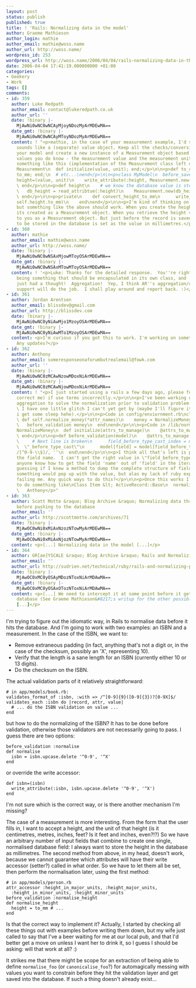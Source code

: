 ```yaml
---
layout: post
status: publish
published: true
title: ! 'Rails: Normalizing data in the model'
author: Graeme Mathieson
author_login: mathie
author_email: mathie@woss.name
author_url: http://woss.name/
wordpress_id: 253
wordpress_url: http://woss.name/2006/04/04/rails-normalizing-data-in-the-model/
date: 2006-04-04 17:41:19.000000000 +01:00
categories:
- Geekery
- Work
tags: []
comments:
- id: 359
  author: Luke Redpath
  author_email: contact@lukeredpath.co.uk
  author_url: ''
  date: !binary |-
    MjAwNi0wNC0wNCAyMjoyNDozMyArMDEwMA==
  date_gmt: !binary |-
    MjAwNi0wNC0wNCAyMToyNDozMyArMDEwMA==
  content: ! "<p>mathie, in the case of your measurement example, I'd say that a measurement
    sounds like a (separate) value object. Keep all the checks/conversions out of
    your model and create a new instance of a Measurement object based on the two
    values you do know - the measurement value and the measurement unit. I'm imagining
    something like this (implementation of the Measurement class left out):</p>\n\n<p>class
    Measurement\n  def initialize(value, unit); end;</p>\n\n<p>def to_cm; end;\n  def
    to_mm; end;\n  # etc...\nend</p>\n\n<p>class MyModel\n  before_save :convert_height_to_mm</p>\n\n<p>def
    height=(value, unit)\n    write_attribute(:height, Measurement.new(value, unit))\n
    \ end</p>\n\n<p>def height\n    # we know the database value is stored in millimeters\n
    \   db_height = read_attribtue(:height)\n    Measurement.new(db_height, :mm)\n
    \ end</p>\n\n<p>private\n    def convert_height_to_mm\n      write_attribute(:height,
    self.height.to_mm)\n    end\nend</p>\n\n<p>I'm kind of thinking on my feet here
    but something like the above should work. When you create the height attribute,
    its created as a Measurement object. When you retrieve the height value, its returned
    to you as a Measurement object. But just before the record is saved, the value
    to be stored in the database is set as the value in millimetres.</p>"
- id: 360
  author: mathie
  author_email: mathie@woss.name
  author_url: http://woss.name/
  date: !binary |-
    MjAwNi0wNC0wNSAxMjowMToyOSArMDEwMA==
  date_gmt: !binary |-
    MjAwNi0wNC0wNSAxMTowMToyOSArMDEwMA==
  content: ! '<p>Luke: Thanks for the detailed response.  You''re right about measurement
    being something that should be encapsulated in its own class, and ... ooh I''ve
    just had a thought!  Aggregation!  Yep, I think AR''s aggregation/composition
    support will do the job.  I shall play around and report back. :)</p>'
- id: 361
  author: Jordan Arentsen
  author_email: blissdev@gmail.com
  author_url: http://blissdev.com
  date: !binary |-
    MjAwNi0wNC0yNiAwMjo1MzoyOSArMDEwMA==
  date_gmt: !binary |-
    MjAwNi0wNC0yNiAwMTo1MzoyOSArMDEwMA==
  content: <p>I'm curious if you got this to work. I'm working on something similar.
    Any updates?</p>
- id: 362
  author: Anthony
  author_email: someresponseonaforumbutrealemail@fowk.com
  author_url: ''
  date: !binary |-
    MjAwNi0wNC0zMCAwNzowMDoxNiArMDEwMA==
  date_gmt: !binary |-
    MjAwNi0wNC0zMCAwNjowMDoxNiArMDEwMA==
  content: ! "<p>I just started using a rails a few days ago, please forgive me (and
    correct me) if use terms incorrectly.</p>\n\n<p>I've been working on using AR's
    aggregation to solve the normalization prior to validation problem (as you mentioned).
    \ I have one little glitch I can't yet get by (maybe I'll figure it out after
    i get some sleep hehe).</p>\n\n<p>Code in config/enviornment.rb\nclass ActiveRecord::Base\n
    \ def self.normalize_money(*attr_names)\n    money = NormalizeMoney.new(attr_names)\n
    \   before_validation money\n  end\nend</p>\n\n<p>Code in /lib/normalize_money.rb\nClass
    NormalizeMoney\n  def initialize(attrs_to_manage)\n    @attrs_to_manage = attrs_to_manage\n
    \ end</p>\n\n<p>def before_validation(model)\n    @attrs_to_manage.each do |field|\n
    \     # Next line is broken\n      field_before_type_cast_index = model.send(field.name)
    \  \"_before_type_cast\"\n      model[field] = model[field_before_type_cast_index].gsub!
    /[^0-9-\\$]/, ''\n  end\nend</p>\n\n<p>I think all that's left is pulling out
    the field name.  I can't get the right value in \"field_before_type_cast_index\".</p>\n\n<p>Does
    anyone know how to get the field 'name' out of 'field' in the iteration?</p>\n\n<p>I'm
    guessing if I knew a method to dump the complete structure of field and/or model
    something would pop up with the value, but alas my lack of ruby experience is
    failing me. Any quick ways to do this?</p>\n\n<p>Once this works I should be able
    to do something like\nClass Item &lt; ActiveRecord::Base\n  normalize_money :price\nend</p>\n\n<p>Thanks!\n
    \   Anthony</p>"
- id: 363
  author: Scott Motte &raquo; Blog Archive &raquo; Normalizing data through the model
    before pushing to the database
  author_email: ''
  author_url: http://scottmotte.com/archives/71
  date: !binary |-
    MjAwOC0wNi0xMiAxNzozNTowMyArMDEwMA==
  date_gmt: !binary |-
    MjAwOC0wNi0xMiAxNjozNTowMyArMDEwMA==
  content: <p>[...] Normalizing data in the model [...]</p>
- id: 364
  author: GR[ae]YSCALE &raquo; Blog Archive &raquo; Rails and Normalizing Phone Numbers
  author_email: ''
  author_url: http://sudrien.net/technical/ruby/rails-and-normalizing-phone-numbers
  date: !binary |-
    MjAwOC0xMC0yOSAyMDozNToxNiArMDAwMA==
  date_gmt: !binary |-
    MjAwOC0xMC0yOSAxOTozNToxNiArMDAwMA==
  content: <p>[...] We need to intercept it at some point before it gets into the
    database (See Graeme Mathieson&#8217;s writup for the other possible way to do
    [...]</p>
---
```

I'm trying to figure out the idiomatic way, in Rails to normalise data before it hits the database.  And I'm going to work with two examples: an ISBN and a measurement.  In the case of the ISBN, we want to:

* Remove extraneous padding (in fact, anything that's not a digit or, in the case of the checksum, possibly an 'X', representing 10).
* Verify that the length is a sane length for an ISBN (currently either 10 or 13 digits).
* Do the checksum on the ISBN.

The actual validation parts of it relatively straightforward:

    # in app/models/book.rb:
    validates_format_of :isbn, :with => /^[0-9]{9}([0-9]{3})?[0-9X]$/
    validates_each :isbn do |record, attr, value|
      # ... do the ISBN validation on value ...
    end

but how to do the normalizing of the ISBN?  It has to be done before validation, otherwise those validators are not necessarily going to pass.  I guess there are two options:

    before_validation :normalise
    def normalise
      isbn = isbn.upcase.delete '^0-9', '^X'
    end

or override the write accessor:

    def isbn=(isbn)
      write_attribute(:isbn, isbn.upcase.delete '^0-9', '^X')
    end

I'm not sure which is the correct way, or is there another mechanism I'm missing?

The case of a measurement is more interesting.  From the form that the user fills in, I want to accept a height, and the unit of that height (is it centimetres, metres, inches, feet?  Is it feet and inches, even?!?)  So we have an arbitrary number of input fields that combine to create one single, normalised database field: I always want to store the height in the database as millimetres.  The second method from above, in my head, doesn't work, because we cannot guarantee which attributes will have their write accessor (setter?) called in what order.  So we have to let them all be set, then perform the normalisation later, using the first method:

    # in app/models/person.rb
    attr_accessor :height_in_major_units, :height_major_units,
      :height_in_minor_units, :height_minor_units
    before_validation :normalise_height
    def normalise_height
      height = to_mm # ...
    end

Is that the correct way to implement it?  Actually, I started by checking all these things out with examples before writing them down, but my wife just called to say that I've a beer waiting for me at our local pub, and that I'd better get a move on unless I want her to drink it, so I guess I should be asking: will that work at all? :)

It strikes me that there might be scope for an extraction of being able to define `normalise_foo` (or `canonicalise_foo`?) for automagically messing with values you want to constrain before they hit the validation layer and get saved into the database.  If such a thing doesn't already exist...
